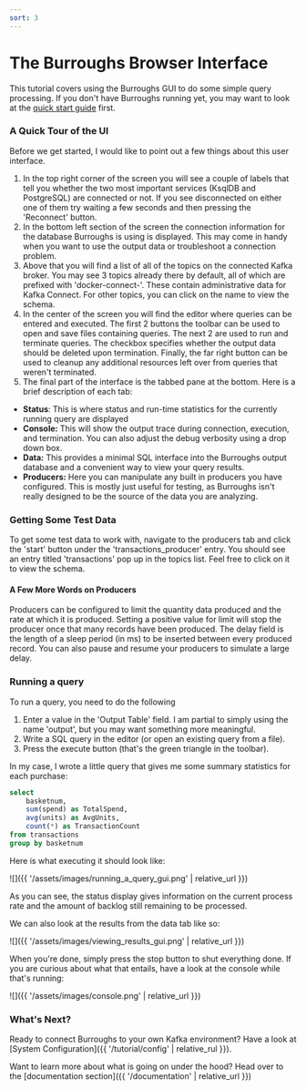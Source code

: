 ```yaml
---
sort: 3
---
```


# The Burroughs Browser Interface

This tutorial covers using the Burroughs GUI to do some simple query processing. If you don't have Burroughs running yet, you may want to look at the [quick start guide](/tutorial/quick_start) first.

### A Quick Tour of the UI
Before we get started, I would like to point out a few things about this user interface.

1. In the top right corner of the screen you will see a couple of labels that tell you whether the two most important services (KsqlDB and PostgreSQL) are connected or not. If you see disconnected on either one of them try waiting a few seconds and then pressing the 'Reconnect' button.
2. In the bottom left section of the screen the connection information for the database Burroughs is using is displayed. This may come in handy when you want to use the output data or troubleshoot a connection problem.
3. Above that you will find a list of all of the topics on the connected Kafka broker. You may see 3 topics already there by default, all of which are prefixed with 'docker-connect-'. These contain administrative data for Kafka Connect. For other topics, you can click on the name to view the schema. 
4. In the center of the screen you will find the editor where queries can be entered and executed. The first 2 buttons the toolbar can be used to open and save files containing queries. The next 2 are used to run and terminate queries. The checkbox specifies whether the output data should be deleted upon termination. Finally, the far right button can be used to cleanup any additional resources left over from queries that weren't terminated.
6. The final part of the interface is the tabbed pane at the bottom. Here is a brief description of each tab:
  - **Status**: This is where status and run-time statistics for the currently running query are displayed
  - **Console:** This will show the output trace during connection, execution, and termination. You can also adjust the debug verbosity using a drop down box.
  - **Data:** This provides a minimal SQL interface into the Burroughs output database and a convenient way to view your query results.
  - **Producers:** Here you can manipulate any built in producers you have configured. This is mostly just useful for testing, as Burroughs isn't really designed to be the source of the data you are analyzing.


### Getting Some Test Data
To get some test data to work with, navigate to the producers tab and click the 'start' button under the 'transactions_producer' entry. You should see an entry titled 'transactions' pop up in the topics list. Feel free to click on it to view the schema.

#### A Few More Words on Producers
Producers can be configured to limit the quantity data produced and the rate at which it is produced. Setting a positive value for limit will stop the producer once that many records have been produced. The delay field is the length of a sleep period (in ms) to be inserted between every produced record. You can also pause and resume your producers to simulate a large delay. 

### Running a query
To run a query, you need to do the following
1. Enter a value in the 'Output Table' field. I am partial to simply using the name 'output', but you may want something more meaningful.
2. Write a SQL query in the editor (or open an existing query from a file).
3. Press the execute button (that's the green triangle in the toolbar). 

In my case, I wrote a little query that gives me some summary statistics for each purchase:

```sql
select
    basketnum,
    sum(spend) as TotalSpend,
    avg(units) as AvgUnits,
    count(*) as TransactionCount
from transactions
group by basketnum
```

Here is what executing it should look like:

![]({{ '/assets/images/running_a_query_gui.png' | relative_url }})

As you can see, the status display gives information on the current process rate and the amount of backlog still remaining to be processed.

We can also look at the results from the data tab like so:

![]({{ '/assets/images/viewing_results_gui.png' | relative_url }})

When you're done, simply press the stop button to shut everything done. If you are curious about what that entails, have a look at the console while that's running:

![]({{ '/assets/images/console.png' | relative_url }})


### What's Next?

Ready to connect Burroughs to your own Kafka environment? Have a look at [System Configuration]({{ '/tutorial/config' | relative_rul }}).

Want to learn more about what is going on under the hood? Head over to the [documentation section]({{ '/documentation' | relative_url }})